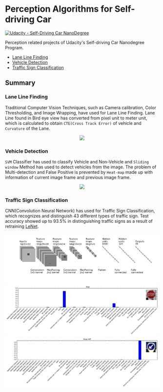 ﻿# Perception Algorithms for Self-driving Car
[![Udacity - Self-Driving Car NanoDegree](https://s3.amazonaws.com/udacity-sdc/github/shield-carnd.svg)](http://www.udacity.com/drive)

Perception related projects of Udacity's Self-driving Car Nanodegree Program. 
* [Lane Line Finding](./Lane-Line-Finding/)
* [Vehicle Detection](./Vehicle-Detection/)
* [Traffic Sign Classification](./Traffic-Sign-Classifier/)


Summary
---
### Lane Line Finding
Traditional Computer Vision Techniques, such as Camera calibration, Color Thresholding, and Image Wrapping, have used for Lane Line Finding. Lane Line found in Bird eye view has converted from pixel unit to meter unit, which is calculated to obtain `CTE(Cross Track Error)` of vehicle and `Curvature` of the Lane.

<p align="center">
  <img src="./Lane-Line-Finding/img/output_video_try2.gif">
</p>


### Vehicle Detection
`SVM` Classifier has used to classify Vehicle and Non-Vehicle and `Sliding window` Method has used to detect vehicles from the image. The problem of Multi-detection and False Positive is prevented by `Heat-map` made up with information of current image frame and previous image frame.

<p align="center">
  <img src="./Vehicle-Detection/imgs/output_video.gif">
</p>


### Traffic Sign Classification
CNN(Convolution Neural Network) has used for Traffic Sign Classification, which recognizes and distinguish 43 different types of traffic sign. Test accuracy showed up to 93.5% in distinguishing traffic signs as a result of retraining [LeNet](http://yann.lecun.com/exdb/lenet/).

<p align="center">
  <img src="./Traffic-Sign-Classifier/images/convnet_fig.png">
  <img src="./Traffic-Sign-Classifier/images/softmax_probabilities_2.png">
  <img src="./Traffic-Sign-Classifier/images/softmax_probabilities_1.png">
</p>


